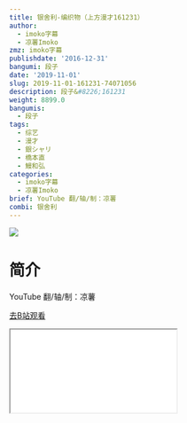 ```yaml
---
title: 银舍利-编织物（上方漫才161231）
author:
  - imoko字幕
  - 凉薯Imoko
zmz: imoko字幕
publishdate: '2016-12-31'
bangumi: 段子
date: '2019-11-01'
slug: 2019-11-01-161231-74071056
description: 段子&#8226;161231
weight: 8899.0
bangumis:
  - 段子
tags:
  - 综艺
  - 漫才
  - 銀シャリ
  - 橋本直
  - 鰻和弘
categories:
  - imoko字幕
  - 凉薯Imoko
brief: YouTube 翻/轴/制：凉薯
combi: 银舍利
---
```

![](https://raw.githubusercontent.com/tcgriffith/owaraisite/master/static/tmpimg/b20fff642626edcd5096c263029c22f2580f5032.jpg.480.jpg)
# 简介  
YouTube
翻/轴/制：凉薯  

[去B站观看](https://www.bilibili.com/video/av74071056/)
<div class ="resp-container"><iframe class="testiframe" src="//player.bilibili.com/player.html?aid=74071056"", scrolling="no", allowfullscreen="true" > </iframe></div> 
